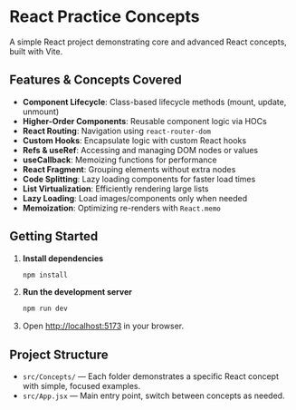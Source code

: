 # React Practice Concepts

A simple React project demonstrating core and advanced React concepts, built with Vite.

## Features & Concepts Covered

- **Component Lifecycle**: Class-based lifecycle methods (mount, update, unmount)
- **Higher-Order Components**: Reusable component logic via HOCs
- **React Routing**: Navigation using `react-router-dom`
- **Custom Hooks**: Encapsulate logic with custom React hooks
- **Refs & useRef**: Accessing and managing DOM nodes or values
- **useCallback**: Memoizing functions for performance
- **React Fragment**: Grouping elements without extra nodes
- **Code Splitting**: Lazy loading components for faster load times
- **List Virtualization**: Efficiently rendering large lists
- **Lazy Loading**: Load images/components only when needed
- **Memoization**: Optimizing re-renders with `React.memo`

## Getting Started

1. **Install dependencies**
   ```bash
   npm install
   ```
2. **Run the development server**
   ```bash
   npm run dev
   ```
3. Open [http://localhost:5173](http://localhost:5173) in your browser.

## Project Structure

- `src/Concepts/` — Each folder demonstrates a specific React concept with simple, focused examples.
- `src/App.jsx` — Main entry point, switch between concepts as needed.
